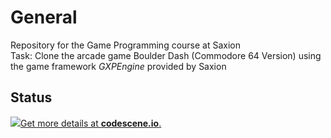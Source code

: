 # General
Repository for the Game Programming course at Saxion  
Task: Clone the arcade game Boulder Dash (Commodore 64 Version) using the game framework *GXPEngine* provided by Saxion

## Status
<a href="https://codescene.io/projects/6663/jobs/latest-successful/results"><img src="https://codescene.io/projects/6663/status.svg" />Get more details at <strong>codescene.io</strong>.</a>
